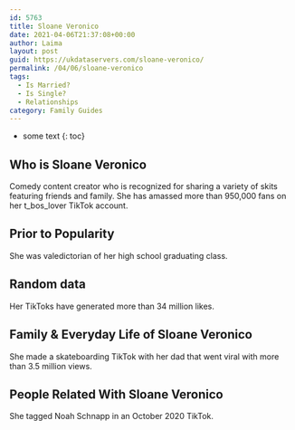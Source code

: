 ```yaml
---
id: 5763
title: Sloane Veronico
date: 2021-04-06T21:37:08+00:00
author: Laima
layout: post
guid: https://ukdataservers.com/sloane-veronico/
permalink: /04/06/sloane-veronico
tags:
  - Is Married?
  - Is Single?
  - Relationships
category: Family Guides
---
```


* some text
{: toc}


## Who is Sloane Veronico
                  
                  
                  
Comedy content creator who is recognized for sharing a variety of skits featuring friends and family. She has amassed more than 950,000 fans on her t_bos_lover TikTok account.
                  
              
            
              
            
                
                
                
## Prior to Popularity
                  
                  
                  
She was valedictorian of her high school graduating class.
                  
              
            
              
            
                
                
                
## Random data
                  
                  
                  
Her TikToks have generated more than 34 million likes. 
                  
              
            
              
            
                
                
                
## Family & Everyday Life of Sloane Veronico
                  
                  
                  
She made a skateboarding TikTok with her dad that went viral with more than 3.5 million views. 
                  
              
            
              
            
                
                
                
## People Related With Sloane Veronico
                  
                  
                  
She tagged Noah Schnapp in an October 2020 TikTok. 
                  
              
            
              
            
                
              
            
              
              
            
            
              
            
          
          
          